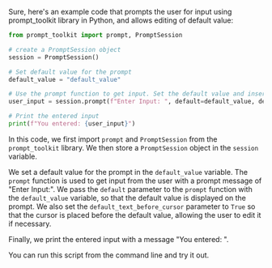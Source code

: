 Sure, here's an example code that prompts the user for input using prompt_toolkit library in Python, and allows editing of default value:

```python
from prompt_toolkit import prompt, PromptSession

# create a PromptSession object
session = PromptSession()

# Set default value for the prompt
default_value = "default_value"

# Use the prompt function to get input. Set the default value and insert cursor before it
user_input = session.prompt(f"Enter Input: ", default=default_value, default_text_before_cursor = True)

# Print the entered input
print(f"You entered: {user_input}")
```

In this code, we first import `prompt` and `PromptSession` from the `prompt_toolkit` library. We then store a `PromptSession` object in the `session` variable.

We set a default value for the prompt in the `default_value` variable. The `prompt` function is used to get input from the user with a prompt message of "Enter Input:". We pass the `default` parameter to the `prompt` function with the `default_value` variable, so that the default value is displayed on the prompt. We also set the `default_text_before_cursor` parameter to `True` so that the cursor is placed before the default value, allowing the user to edit it if necessary.

Finally, we print the entered input with a message "You entered: ".

You can run this script from the command line and try it out.